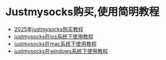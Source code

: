# Justmysocks购买,使用简明教程 #

- [2025年justmysocks购买教程](https://justmysocks.cc/1.html "2025年justmysocks购买教程")
- [justmysocks在ios系统下使用教程](http://justmysocks.github.io/justmysocks_ios.html "justmysocks在ios系统下使用教程")
- [justmysocks在mac系统下使用教程](http://justmysocks.github.io/justmysocks_mac.html "justmysocks在mac系统下使用教程")
- [justmysocks在windows系统下使用教程](http://justmysocks.github.io/justmysocks_windows.html "justmysocks在windows系统下使用教程")


